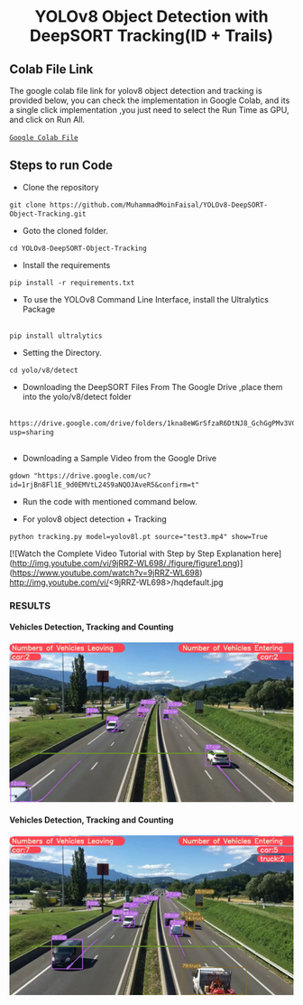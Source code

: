 <H1 align="center">
YOLOv8 Object Detection with DeepSORT Tracking(ID + Trails) </H1>

## Colab File Link 
The google colab file link for yolov8 object detection and tracking is provided below, you can check the implementation in Google Colab, and its a single click implementation
,you just need to select the Run Time as GPU, and click on Run All.

[`Google Colab File`](https://colab.research.google.com/drive/1wEsHknk11SWak80SJ7uGWZf5-BBrfMZx?usp=sharing)

## Steps to run Code

- Clone the repository
```
git clone https://github.com/MuhammadMoinFaisal/YOLOv8-DeepSORT-Object-Tracking.git
```
- Goto the cloned folder.
```
cd YOLOv8-DeepSORT-Object-Tracking
```
- Install the requirements
```
pip install -r requirements.txt

```
- To use the YOLOv8 Command Line Interface, install the Ultralytics Package
```

pip install ultralytics

```
- Setting the Directory.
```
cd yolo/v8/detect

```
- Downloading the DeepSORT Files From The Google Drive ,place them into the yolo/v8/detect folder
```

https://drive.google.com/drive/folders/1kna8eWGrSfzaR6DtNJ8_GchGgPMv3VC8?usp=sharing


```
- Downloading a Sample Video from the Google Drive
```
gdown "https://drive.google.com/uc?id=1rjBn8Fl1E_9d0EMVtL24S9aNQOJAveR5&confirm=t"
```

- Run the code with mentioned command below.

- For yolov8 object detection + Tracking
```
python tracking.py model=yolov8l.pt source="test3.mp4" show=True
```

[![Watch the Complete Video Tutorial with Step by Step Explanation here]
(http://img.youtube.com/vi/9jRRZ-WL698/./figure/figure1.png)]
(https://www.youtube.com/watch?v=9jRRZ-WL698)
http://img.youtube.com/vi/<9jRRZ-WL698>/hqdefault.jpg

### RESULTS

#### Vehicles Detection, Tracking and Counting 
![](./figure/figure1.png)

#### Vehicles Detection, Tracking and Counting

![](./figure/figure3.png)
